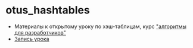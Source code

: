 # otus_hashtables
* Материалы к открытому уроку по хэш-таблицам, курс ["алгоритмы для разработчиков"](https://otus.ru/lessons/algorithm/) 
* [Запись урока](https://www.youtube.com/watch?v=oevQcU2U-Ro)
